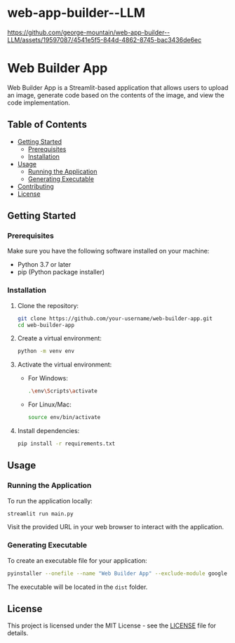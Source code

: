 # web-app-builder--LLM

https://github.com/george-mountain/web-app-builder--LLM/assets/19597087/4541e5f5-844d-4862-8745-bac3436de6ec


# Web Builder App

Web Builder App is a Streamlit-based application that allows users to upload an image, generate code based on the contents of the image, and view the code implementation.

## Table of Contents

- [Getting Started](#getting-started)
  - [Prerequisites](#prerequisites)
  - [Installation](#installation)
- [Usage](#usage)
  - [Running the Application](#running-the-application)
  - [Generating Executable](#generating-executable)
- [Contributing](#contributing)
- [License](#license)

## Getting Started

### Prerequisites

Make sure you have the following software installed on your machine:

- Python 3.7 or later
- pip (Python package installer)

### Installation

1. Clone the repository:

   ```bash
   git clone https://github.com/your-username/web-builder-app.git
   cd web-builder-app
   ```

2. Create a virtual environment:

   ```bash
   python -m venv env
   ```

3. Activate the virtual environment:

   - For Windows:

     ```bash
     .\env\Scripts\activate
     ```

   - For Linux/Mac:

     ```bash
     source env/bin/activate
     ```

4. Install dependencies:

   ```bash
   pip install -r requirements.txt
   ```

## Usage

### Running the Application

To run the application locally:

```bash
streamlit run main.py
```

Visit the provided URL in your web browser to interact with the application.

### Generating Executable

To create an executable file for your application:

```bash
pyinstaller --onefile --name "Web Builder App" --exclude-module google.api main.py
```

The executable will be located in the `dist` folder.


## License

This project is licensed under the MIT License - see the [LICENSE](https://opensource.org/license/mit/) file for details.
```
